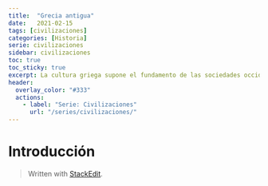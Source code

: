 ```yaml
---
title:  "Grecia antigua"
date:   2021-02-15
tags: [civilizaciones]
categories: [Historia]
serie: civilizaciones
sidebar: civilizaciones
toc: true
toc_sticky: true
excerpt: La cultura griega supone el fundamento de las sociedades occidentales actuales. En este artículo se cubre el periodo histórico entre 1500 B.C. - 400 B.C. con la intención de comprender las similitudes y diferencias con nuestra cultura actual y entender por qué la sociedad contemporánea se ha definido en su forma actual.
header:
  overlay_color: "#333"
  actions:
    - label: "Serie: Civilizaciones"
      url: "/series/civilizaciones/"
---
```

# Introducción

> Written with [StackEdit](https://stackedit.io/).
<!--stackedit_data:
eyJoaXN0b3J5IjpbNTYzNDczNDksMTc5MTA1NDEyMyw0MDk4Nz
YwNjIsMTg4MzcyMTIwN119
-->
